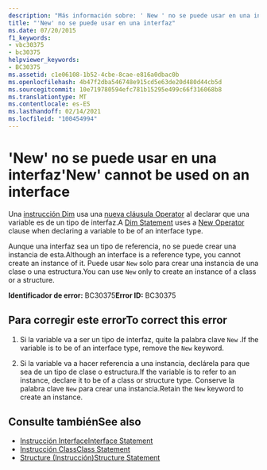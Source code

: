 ```yaml
---
description: "Más información sobre: ' New ' no se puede usar en una interfaz"
title: "'New' no se puede usar en una interfaz"
ms.date: 07/20/2015
f1_keywords:
- vbc30375
- bc30375
helpviewer_keywords:
- BC30375
ms.assetid: c1e06108-1b52-4cbe-8cae-e816a0dbac0b
ms.openlocfilehash: 4b47f2dba546748e915cd5e63de20d480d44cb5d
ms.sourcegitcommit: 10e719780594efc781b15295e499c66f316068b8
ms.translationtype: MT
ms.contentlocale: es-ES
ms.lasthandoff: 02/14/2021
ms.locfileid: "100454994"
---
```

# <a name="new-cannot-be-used-on-an-interface"></a><span data-ttu-id="e04a3-103">'New' no se puede usar en una interfaz</span><span class="sxs-lookup"><span data-stu-id="e04a3-103">'New' cannot be used on an interface</span></span>

<span data-ttu-id="e04a3-104">Una [instrucción Dim](../language-reference/statements/dim-statement.md) usa una [nueva cláusula Operator](../language-reference/operators/new-operator.md) al declarar que una variable es de un tipo de interfaz.</span><span class="sxs-lookup"><span data-stu-id="e04a3-104">A [Dim Statement](../language-reference/statements/dim-statement.md) uses a [New Operator](../language-reference/operators/new-operator.md) clause when declaring a variable to be of an interface type.</span></span>  
  
 <span data-ttu-id="e04a3-105">Aunque una interfaz sea un tipo de referencia, no se puede crear una instancia de esta.</span><span class="sxs-lookup"><span data-stu-id="e04a3-105">Although an interface is a reference type, you cannot create an instance of it.</span></span> <span data-ttu-id="e04a3-106">Puede usar `New` solo para crear una instancia de una clase o una estructura.</span><span class="sxs-lookup"><span data-stu-id="e04a3-106">You can use `New` only to create an instance of a class or a structure.</span></span>  
  
 <span data-ttu-id="e04a3-107">**Identificador de error:** BC30375</span><span class="sxs-lookup"><span data-stu-id="e04a3-107">**Error ID:** BC30375</span></span>  
  
## <a name="to-correct-this-error"></a><span data-ttu-id="e04a3-108">Para corregir este error</span><span class="sxs-lookup"><span data-stu-id="e04a3-108">To correct this error</span></span>  
  
1. <span data-ttu-id="e04a3-109">Si la variable va a ser un tipo de interfaz, quite la palabra clave `New` .</span><span class="sxs-lookup"><span data-stu-id="e04a3-109">If the variable is to be of an interface type, remove the `New` keyword.</span></span>  
  
2. <span data-ttu-id="e04a3-110">Si la variable va a hacer referencia a una instancia, declárela para que sea de un tipo de clase o estructura.</span><span class="sxs-lookup"><span data-stu-id="e04a3-110">If the variable is to refer to an instance, declare it to be of a class or structure type.</span></span> <span data-ttu-id="e04a3-111">Conserve la palabra clave `New` para crear una instancia.</span><span class="sxs-lookup"><span data-stu-id="e04a3-111">Retain the `New` keyword to create an instance.</span></span>  
  
## <a name="see-also"></a><span data-ttu-id="e04a3-112">Consulte también</span><span class="sxs-lookup"><span data-stu-id="e04a3-112">See also</span></span>

- [<span data-ttu-id="e04a3-113">Instrucción Interface</span><span class="sxs-lookup"><span data-stu-id="e04a3-113">Interface Statement</span></span>](../language-reference/statements/interface-statement.md)
- [<span data-ttu-id="e04a3-114">Instrucción Class</span><span class="sxs-lookup"><span data-stu-id="e04a3-114">Class Statement</span></span>](../language-reference/statements/class-statement.md)
- [<span data-ttu-id="e04a3-115">Structure (Instrucción)</span><span class="sxs-lookup"><span data-stu-id="e04a3-115">Structure Statement</span></span>](../language-reference/statements/structure-statement.md)
